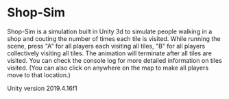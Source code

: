 # Shop-Sim
Shop-Sim is a simulation built in Unity 3d to simulate people walking in a shop and couting the number of times each tile is visited.
While running the scene, press "A" for all players each visiting all tiles, "B" for all players collectively visiting all tiles.
The animation will terminate after all tiles are visited.
You can check the console log for more detailed information on tiles visited.
(You can also click on anywhere on the map to make all players move to that location.)

Unity version 2019.4.16f1
